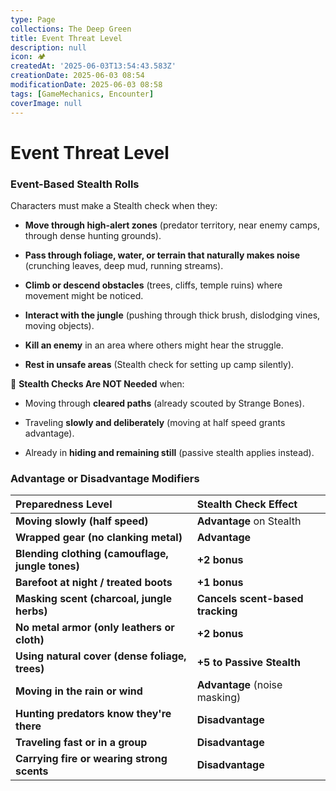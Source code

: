 ```yaml
---
type: Page
collections: The Deep Green
title: Event Threat Level
description: null
icon: 🏕️
createdAt: '2025-06-03T13:54:43.583Z'
creationDate: 2025-06-03 08:54
modificationDate: 2025-06-03 08:58
tags: [GameMechanics, Encounter]
coverImage: null
---
```


# Event Threat Level

### **Event-Based Stealth Rolls**

Characters must make a Stealth check when they:

- **Move through high-alert zones** (predator territory, near enemy camps, through dense hunting grounds).

- **Pass through foliage, water, or terrain that naturally makes noise** (crunching leaves, deep mud, running streams).

- **Climb or descend obstacles** (trees, cliffs, temple ruins) where movement might be noticed.

- **Interact with the jungle** (pushing through thick brush, dislodging vines, moving objects).

- **Kill an enemy** in an area where others might hear the struggle.

- **Rest in unsafe areas** (Stealth check for setting up camp silently).

🛑 **Stealth Checks Are NOT Needed** when:

- Moving through **cleared paths** (already scouted by Strange Bones).

- Traveling **slowly and deliberately** (moving at half speed grants advantage).

- Already in **hiding and remaining still** (passive stealth applies instead).

### **Advantage or Disadvantage Modifiers**

| **Preparedness Level**                           | **Stealth Check Effect**         |
| :----------------------------------------------- | :------------------------------- |
| **Moving slowly (half speed)**                   | **Advantage** on Stealth         |
| **Wrapped gear (no clanking metal)**             | **Advantage**                    |
| **Blending clothing (camouflage, jungle tones)** | **+2 bonus**                     |
| **Barefoot at night / treated boots**            | **+1 bonus**                     |
| **Masking scent (charcoal, jungle herbs)**       | **Cancels scent-based tracking** |
| **No metal armor (only leathers or cloth)**      | **+2 bonus**                     |
| **Using natural cover (dense foliage, trees)**   | **+5 to Passive Stealth**        |
| **Moving in the rain or wind**                   | **Advantage** (noise masking)    |
| **Hunting predators know they're there**         | **Disadvantage**                 |
| **Traveling fast or in a group**                 | **Disadvantage**                 |
| **Carrying fire or wearing strong scents**       | **Disadvantage**                 |
